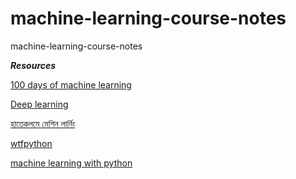 # machine-learning-course-notes
machine-learning-course-notes



***Resources*** 

[100 days of machine learning](https://github.com/Avik-Jain/100-Days-Of-ML-Code)

[Deep learning](https://github.com/shohans-galaxy/awesome-deep-learning)

[হাতেকলমে মেশিন লার্নিং](https://rakibul-hassan.gitbook.io/mlbook-titanic/)

[wtfpython](https://github.com/shohans-galaxy/wtfpython)

[machine learning with python](https://www.datacamp.com/tracks/machine-learning-with-python)

